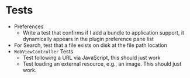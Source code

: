 # Tests

- Preferences
	- Write a test that confirms if I add a bundle to application support, it dynamically appears in the plugin preference pane list
- For Search, test that a file exists on disk at the file path location
- `WebViewController` Tests
	- Test following a URL via JavaScript, this should just work
	- Test loading an external resource, e.g., an image. This should just work.
